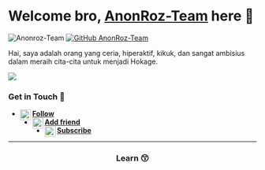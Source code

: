 # Welcome bro, [AnonRoz-Team](https://anon-roz.tech) here 🙌

![Anonroz-Team](https://komarev.com/ghpvc/?username=AnonRoz-Team&label=Views&color=blue&style=plastic)
[![GitHub AnonRoz-Team](https://img.shields.io/github/followers/AnonRoz-Team?label=follow&style=social)](https://github.com/AnonRoz-Team)

Hai, saya adalah orang yang ceria, hiperaktif, kikuk, dan sangat ambisius dalam meraih cita-cita untuk menjadi Hokage.

[<img align="center" src="https://github-readme-stats.vercel.app/api/top-langs/?username=AnonRoz-Team&theme=light&hide_langs_below=1" />](https://github.com/AnonRoz-Team)
<!-- Buset liat raw, pasti bang jago nih -->

### Get in Touch 🔎
- [<img alt="Yutixcode's Instagram" align="left" width="22px" src="https://cdn.jsdelivr.net/npm/simple-icons@v3/icons/instagram.svg" /> **Follow**](https://instagram.com/n74nk420)<br />
- [<img alt="Yutixcode's Facebook" align="left" width="22px" src="https://cdn.jsdelivr.net/npm/simple-icons@v3/icons/facebook.svg" /> **Add friend**](https://www.facebook.com/njnk.xnxx)<br />
- [<img alt="Yutixcode's Youtube" align="left" width="22px" src="https://cdn.jsdelivr.net/npm/simple-icons@v3/icons/youtube.svg" /> **Subscribe**](https://www.youtube.com/NjankSoekamti)<br /> 
<!-- Mau nyontek yaaaa? Awokawok dasar anjing ya kamu -->

----------

<div align="center">
    <h3>Learn 😙</h3>
</div>
